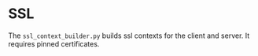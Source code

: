 # SSL

The `ssl_context_builder.py` builds ssl contexts for the client and server. It requires pinned certificates.